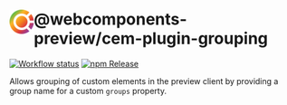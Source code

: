 # <img align="left" src="https://github.com/webcomponents-preview/client/raw/main/src/assets/icons/logo.svg" alt="WCP Logo" height="43px"> @webcomponents-preview/cem-plugin-grouping

[![Workflow status](https://github.com/webcomponents-preview/cem-plugins/actions/workflows/checks.yml/badge.svg)](https://github.com/webcomponents-preview/cem-plugins/actions/workflows/checks.yml)
[![npm Release](https://badgen.net/npm/v/@webcomponents-preview/cem-plugin-grouping/latest?label=@webcomponents-preview/cem-plugin-grouping&color=cyan&icon=npm)](https://www.npmjs.com/package/@webcomponents-preview/cem-plugin-grouping)

Allows grouping of custom elements in the preview client by providing a group name for a custom `groups` property.
